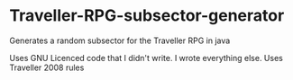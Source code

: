 # Traveller-RPG-subsector-generator
Generates a random subsector for the Traveller RPG in java

Uses GNU Licenced code that I didn't write. I wrote everything else.
Uses Traveller 2008 rules
